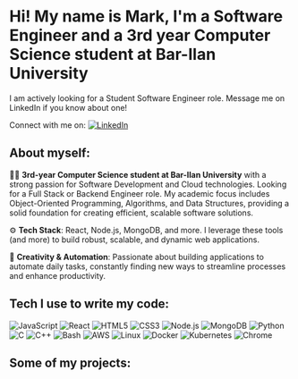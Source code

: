 # Hi! My name is Mark, I'm a Software Engineer and a 3rd year Computer Science student at Bar-Ilan University

I am actively looking for a Student Software Engineer role. Message me on LinkedIn if you know about one!

Connect with me on: [![LinkedIn](https://img.shields.io/badge/LinkedIn-blue?logo=linkedin&logoColor=white)](https://www.linkedin.com/in/mark-sheinberg-658121248/)

## About myself:
👨‍💻 **3rd-year Computer Science student at Bar-Ilan University** with a strong passion for Software Development and Cloud technologies. Looking for a Full Stack or Backend Engineer role. My academic focus includes Object-Oriented Programming, Algorithms, and Data Structures, providing a solid foundation for creating efficient, scalable software solutions.

⚙️ **Tech Stack**: React, Node.js, MongoDB, and more. I leverage these tools (and more) to build robust, scalable, and dynamic web applications.

🎨 **Creativity & Automation**: Passionate about building applications to automate daily tasks, constantly finding new ways to streamline processes and enhance productivity.

## Tech I use to write my code:
![JavaScript](https://img.shields.io/badge/JavaScript-F7DF1E?logo=javascript&logoColor=black)
![React](https://img.shields.io/badge/React-61DAFB?logo=react&logoColor=white)
![HTML5](https://img.shields.io/badge/HTML5-E34F26?logo=html5&logoColor=white)
![CSS3](https://img.shields.io/badge/CSS3-1572B6?logo=css3&logoColor=white)
![Node.js](https://img.shields.io/badge/Node.js-339933?logo=node.js&logoColor=white)
![MongoDB](https://img.shields.io/badge/MongoDB-47A248?logo=mongodb&logoColor=white)
![Python](https://img.shields.io/badge/Python-3776AB?logo=python&logoColor=white)
![C](https://img.shields.io/badge/C-A8B9CC?logo=c&logoColor=black)
![C++](https://img.shields.io/badge/C++-00599C?logo=c%2B%2B&logoColor=white)
![Bash](https://img.shields.io/badge/Bash-4EAA25?logo=gnubash&logoColor=white)
![AWS](https://img.shields.io/badge/Amazon%20AWS-232F3E?logo=amazonaws&logoColor=white)
![Linux](https://img.shields.io/badge/Linux-FCC624?logo=linux&logoColor=black)
![Docker](https://img.shields.io/badge/Docker-2496ED?logo=docker&logoColor=white)
![Kubernetes](https://img.shields.io/badge/Kubernetes-326CE5?logo=kubernetes&logoColor=white)
![Chrome](https://img.shields.io/badge/Chrome-4285F4?logo=googlechrome&logoColor=white)

## Some of my projects:
